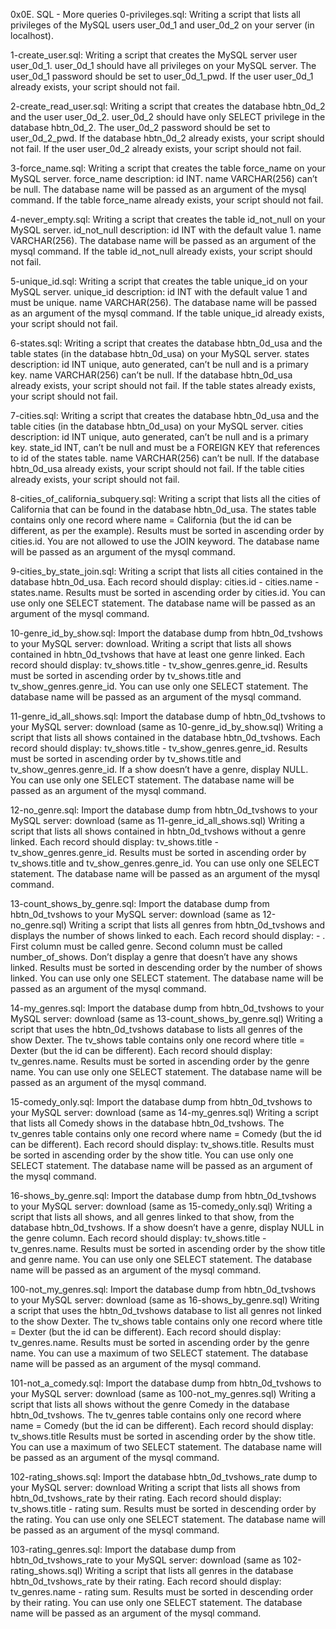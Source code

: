 0x0E. SQL - More queries 0-privileges.sql: Writing a script that lists all privileges of the MySQL users user_0d_1 and user_0d_2 on your server (in localhost).

1-create_user.sql: Writing a script that creates the MySQL server user user_0d_1. user_0d_1 should have all privileges on your MySQL server. The user_0d_1 password should be set to user_0d_1_pwd. If the user user_0d_1 already exists, your script should not fail.

2-create_read_user.sql: Writing a script that creates the database hbtn_0d_2 and the user user_0d_2. user_0d_2 should have only SELECT privilege in the database hbtn_0d_2. The user_0d_2 password should be set to user_0d_2_pwd. If the database hbtn_0d_2 already exists, your script should not fail. If the user user_0d_2 already exists, your script should not fail.

3-force_name.sql: Writing a script that creates the table force_name on your MySQL server. force_name description: id INT. name VARCHAR(256) can’t be null. The database name will be passed as an argument of the mysql command. If the table force_name already exists, your script should not fail.

4-never_empty.sql: Writing a script that creates the table id_not_null on your MySQL server. id_not_null description: id INT with the default value 1. name VARCHAR(256). The database name will be passed as an argument of the mysql command. If the table id_not_null already exists, your script should not fail.

5-unique_id.sql: Writing a script that creates the table unique_id on your MySQL server. unique_id description: id INT with the default value 1 and must be unique. name VARCHAR(256). The database name will be passed as an argument of the mysql command. If the table unique_id already exists, your script should not fail.

6-states.sql: Writing a script that creates the database hbtn_0d_usa and the table states (in the database hbtn_0d_usa) on your MySQL server. states description: id INT unique, auto generated, can’t be null and is a primary key. name VARCHAR(256) can’t be null. If the database hbtn_0d_usa already exists, your script should not fail. If the table states already exists, your script should not fail.

7-cities.sql: Writing a script that creates the database hbtn_0d_usa and the table cities (in the database hbtn_0d_usa) on your MySQL server. cities description: id INT unique, auto generated, can’t be null and is a primary key. state_id INT, can’t be null and must be a FOREIGN KEY that references to id of the states table. name VARCHAR(256) can’t be null. If the database hbtn_0d_usa already exists, your script should not fail. If the table cities already exists, your script should not fail.

8-cities_of_california_subquery.sql: Writing a script that lists all the cities of California that can be found in the database hbtn_0d_usa. The states table contains only one record where name = California (but the id can be different, as per the example). Results must be sorted in ascending order by cities.id. You are not allowed to use the JOIN keyword. The database name will be passed as an argument of the mysql command.

9-cities_by_state_join.sql: Writing a script that lists all cities contained in the database hbtn_0d_usa. Each record should display: cities.id - cities.name - states.name. Results must be sorted in ascending order by cities.id. You can use only one SELECT statement. The database name will be passed as an argument of the mysql command.

10-genre_id_by_show.sql: Import the database dump from hbtn_0d_tvshows to your MySQL server: download. Writing a script that lists all shows contained in hbtn_0d_tvshows that have at least one genre linked. Each record should display: tv_shows.title - tv_show_genres.genre_id. Results must be sorted in ascending order by tv_shows.title and tv_show_genres.genre_id. You can use only one SELECT statement. The database name will be passed as an argument of the mysql command.

11-genre_id_all_shows.sql: Import the database dump of hbtn_0d_tvshows to your MySQL server: download (same as 10-genre_id_by_show.sql) Writing a script that lists all shows contained in the database hbtn_0d_tvshows. Each record should display: tv_shows.title - tv_show_genres.genre_id. Results must be sorted in ascending order by tv_shows.title and tv_show_genres.genre_id. If a show doesn’t have a genre, display NULL. You can use only one SELECT statement. The database name will be passed as an argument of the mysql command.

12-no_genre.sql: Import the database dump from hbtn_0d_tvshows to your MySQL server: download (same as 11-genre_id_all_shows.sql) Writing a script that lists all shows contained in hbtn_0d_tvshows without a genre linked. Each record should display: tv_shows.title - tv_show_genres.genre_id. Results must be sorted in ascending order by tv_shows.title and tv_show_genres.genre_id. You can use only one SELECT statement. The database name will be passed as an argument of the mysql command.

13-count_shows_by_genre.sql: Import the database dump from hbtn_0d_tvshows to your MySQL server: download (same as 12-no_genre.sql) Writing a script that lists all genres from hbtn_0d_tvshows and displays the number of shows linked to each. Each record should display: - . First column must be called genre. Second column must be called number_of_shows. Don’t display a genre that doesn’t have any shows linked. Results must be sorted in descending order by the number of shows linked. You can use only one SELECT statement. The database name will be passed as an argument of the mysql command.

14-my_genres.sql: Import the database dump from hbtn_0d_tvshows to your MySQL server: download (same as 13-count_shows_by_genre.sql) Writing a script that uses the hbtn_0d_tvshows database to lists all genres of the show Dexter. The tv_shows table contains only one record where title = Dexter (but the id can be different). Each record should display: tv_genres.name. Results must be sorted in ascending order by the genre name. You can use only one SELECT statement. The database name will be passed as an argument of the mysql command.

15-comedy_only.sql: Import the database dump from hbtn_0d_tvshows to your MySQL server: download (same as 14-my_genres.sql) Writing a script that lists all Comedy shows in the database hbtn_0d_tvshows. The tv_genres table contains only one record where name = Comedy (but the id can be different). Each record should display: tv_shows.title. Results must be sorted in ascending order by the show title. You can use only one SELECT statement. The database name will be passed as an argument of the mysql command.

16-shows_by_genre.sql: Import the database dump from hbtn_0d_tvshows to your MySQL server: download (same as 15-comedy_only.sql) Writing a script that lists all shows, and all genres linked to that show, from the database hbtn_0d_tvshows. If a show doesn’t have a genre, display NULL in the genre column. Each record should display: tv_shows.title - tv_genres.name. Results must be sorted in ascending order by the show title and genre name. You can use only one SELECT statement. The database name will be passed as an argument of the mysql command.

100-not_my_genres.sql: Import the database dump from hbtn_0d_tvshows to your MySQL server: download (same as 16-shows_by_genre.sql) Writing a script that uses the hbtn_0d_tvshows database to list all genres not linked to the show Dexter. The tv_shows table contains only one record where title = Dexter (but the id can be different). Each record should display: tv_genres.name. Results must be sorted in ascending order by the genre name. You can use a maximum of two SELECT statement. The database name will be passed as an argument of the mysql command.

101-not_a_comedy.sql: Import the database dump from hbtn_0d_tvshows to your MySQL server: download (same as 100-not_my_genres.sql) Writing a script that lists all shows without the genre Comedy in the database hbtn_0d_tvshows. The tv_genres table contains only one record where name = Comedy (but the id can be different). Each record should display: tv_shows.title Results must be sorted in ascending order by the show title. You can use a maximum of two SELECT statement. The database name will be passed as an argument of the mysql command.

102-rating_shows.sql: Import the database hbtn_0d_tvshows_rate dump to your MySQL server: download Writing a script that lists all shows from hbtn_0d_tvshows_rate by their rating. Each record should display: tv_shows.title - rating sum. Results must be sorted in descending order by the rating. You can use only one SELECT statement. The database name will be passed as an argument of the mysql command.

103-rating_genres.sql: Import the database dump from hbtn_0d_tvshows_rate to your MySQL server: download (same as 102-rating_shows.sql) Writing a script that lists all genres in the database hbtn_0d_tvshows_rate by their rating. Each record should display: tv_genres.name - rating sum. Results must be sorted in descending order by their rating. You can use only one SELECT statement. The database name will be passed as an argument of the mysql command.
